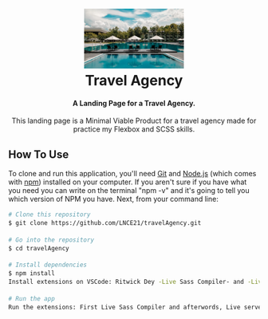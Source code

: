 <h1 align="center">
  <br>
  <a href="https://lnce21.github.io/travelAgency/"><img src="img/hotel-2.jpg" alt="Travel Agency" width="200"></a>
  <br>
  Travel Agency
  <br>
</h1>

<h4 align="center">A Landing Page for a Travel Agency.</h4>
<p align="center">This landing page is a Minimal Viable Product for a travel agency made for practice my Flexbox and SCSS skills.</p>
<!--
<p align="center">
  <a href="#key-features">Key Features</a> |
  <a href="#how-to-use">How To Use</a> |
  <a href="#credits">Credits</a> |
  <a href="#related">Related</a> |
  <a href="#license">License</a>
</p>

<!--GIF DEMO OF THE PROJECT
![screenshot](https://raw.githubusercontent.com/amitmerchant1990/electron-markdownify/master/app/img/markdownify.gif)


## Key Features

- LivePreview - Make changes, See changes
  - Instantly see what your Markdown documents look like in HTML as you create them.
- Sync Scrolling
  - While you type, LivePreview will automatically scroll to the current location you're editing.
- GitHub Flavored Markdown
- Syntax highlighting
- [KaTeX](https://khan.github.io/KaTeX/) Support
- Dark/Light mode
- Toolbar for basic Markdown formatting
- Supports multiple cursors
- Save the Markdown preview as PDF
- Emoji support in preview :tada:
- App will keep alive in tray for quick usage
- Full screen mode
  - Write distraction free.
- Cross platform
  - Windows, macOS and Linux ready.
-->

## How To Use

To clone and run this application, you'll need [Git](https://git-scm.com) and [Node.js](https://nodejs.org/en/download/) (which comes with [npm](http://npmjs.com)) installed on your computer. If you aren't sure if you have what you need you can write on the terminal "npm -v" and it's going to tell you which version of NPM you have. Next, from your command line:

```bash
# Clone this repository
$ git clone https://github.com/LNCE21/travelAgency.git

# Go into the repository
$ cd travelAgency

# Install dependencies
$ npm install
Install extensions on VSCode: Ritwick Dey -Live Sass Compiler- and -Live Server-

# Run the app
Run the extensions: First Live Sass Compiler and afterwords, Live server.
```

<!--
## Emailware

Markdownify is an [emailware](https://en.wiktionary.org/wiki/emailware). Meaning, if you liked using this app or it has helped you in any way, I'd like you send me an email at <bullredeyes@gmail.com> about anything you'd want to say about this software. I'd really appreciate it!

## Credits

This software uses the following open source packages:

- [Electron](http://electron.atom.io/)
- [Node.js](https://nodejs.org/)
- [Marked - a markdown parser](https://github.com/chjj/marked)
- [showdown](http://showdownjs.github.io/showdown/)
- [CodeMirror](http://codemirror.net/)
- Emojis are taken from [here](https://github.com/arvida/emoji-cheat-sheet.com)
- [highlight.js](https://highlightjs.org/)

## Related

[markdownify-web](https://github.com/amitmerchant1990/markdownify-web) - Web version of Markdownify

## Support

<a href="https://www.buymeacoffee.com/5Zn8Xh3l9" target="_blank"><img src="https://www.buymeacoffee.com/assets/img/custom_images/purple_img.png" alt="Buy Me A Coffee" style="height: 41px !important;width: 174px !important;box-shadow: 0px 3px 2px 0px rgba(190, 190, 190, 0.5) !important;-webkit-box-shadow: 0px 3px 2px 0px rgba(190, 190, 190, 0.5) !important;" ></a>

<p>Or</p>

<a href="https://www.patreon.com/amitmerchant">
	<img src="https://c5.patreon.com/external/logo/become_a_patron_button@2x.png" width="160">
</a>

## You may also like...

- [Pomolectron](https://github.com/amitmerchant1990/pomolectron) - A pomodoro app
- [Correo](https://github.com/amitmerchant1990/correo) - A menubar/taskbar Gmail App for Windows and macOS

## License

MIT

---

> [amitmerchant.com](https://www.amitmerchant.com) &nbsp;&middot;&nbsp;
> GitHub [@amitmerchant1990](https://github.com/amitmerchant1990) &nbsp;&middot;&nbsp;
> Twitter [@amit_merchant](https://twitter.com/amit_merchant)
> -->
